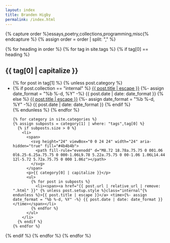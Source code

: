```yaml
---
layout: index
title: Branden Higby
permalink: /index.html
---
```


{% capture order %}essays,poetry,collections,programming,misc{% endcapture %}
{% assign order = order | split: "," %}

{% for heading in order %}
{% for tag in site.tags %}
{% if tag[0] == heading %}

  <h2>{{ tag[0] | capitalize }}</h2>
  <ul>
    {% for post in tag[1] %}
      {% unless post.category %}
        <li>
          {% if post.collection == "internal" %}
            <span><a href="{{ post.url | relative_url | remove: ".html" }}" {% unless post.setup.style %}class="internal" {% endunless %}>{{ post.title | escape }}</a> <time> {%- assign date_format = "%b %-d, %Y" -%} {{ post.date | date: date_format }}</time></span>
          {% else %}
            <span><a href="{{ post.link }}">{{ post.title | escape }}</a> <time> {%- assign date_format = "%b %-d, %Y" -%} {{ post.date | date: date_format }}</time></span>
          {% endif %}
        </li>
      {% endunless %}
    {% endfor %}


    {% for category in site.categories %}
    {% assign subposts = category[1] | where: "tags",tag[0] %}
      {% if subposts.size > 0 %}
        <li>
          <span>
            <svg height="24" viewBox="0 0 24 24" width="24" aria-hidden="true" fill="#4b4b4b">
              <path fill-rule="evenodd" d="M8.72 18.78a.75.75 0 001.06 0l6.25-6.25a.75.75 0 000-1.06L9.78 5.22a.75.75 0 00-1.06 1.06L14.44 12l-5.72 5.72a.75.75 0 000 1.06z"></path>
            </svg>
          </span>
          <p>{{ category[0] | capitalize }}</p>
          <ul>
            {% for post in subposts %}
              <li><span><a href="{{ post.url | relative_url | remove: ".html" }}" {% unless post.setup.style %}class="internal"{% endunless %}>{{ post.title | escape }}</a> <time>{%- assign date_format = "%b %-d, %Y" -%} {{ post.date | date: date_format }}</time></span></li>
            {% endfor %}
          </ul>
        </li>
      {% endif %}
    {% endfor %}
  </ul>
  {% endif %}
{% endfor %}
{% endfor %}
